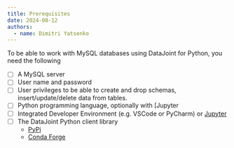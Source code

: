 ```yaml
---
title: Prerequisites
date: 2024-08-12
authors:
  - name: Dimitri Yatsenko
---
```


To be able to work with MySQL databases using DataJoint for Python, you need the following

- [ ] A MySQL server
- [ ] User name and password
- [ ] User privileges to be able to create and drop schemas, insert/update/delete data from tables.
- [ ] Python programming language, optionally with [Jupyter 
- [ ] Integrated Developer Environment (e.g. VSCode or PyCharm) or [Jupyter](https://jupyter.org)
- [ ] The DataJoint Python client library
	- [PyPi](https://pypi.org/project/datajoint/)
	- [Conda Forge](https://anaconda.org/conda-forge/datajoint)
